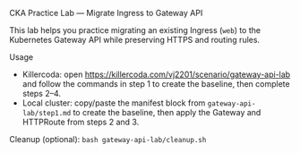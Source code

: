 CKA Practice Lab — Migrate Ingress to Gateway API

This lab helps you practice migrating an existing Ingress (`web`) to the Kubernetes Gateway API while preserving HTTPS and routing rules.

Usage
- Killercoda: open https://killercoda.com/vj2201/scenario/gateway-api-lab and follow the commands in step 1 to create the baseline, then complete steps 2–4.
- Local cluster: copy/paste the manifest block from `gateway-api-lab/step1.md` to create the baseline, then apply the Gateway and HTTPRoute from steps 2 and 3.

Cleanup (optional): `bash gateway-api-lab/cleanup.sh`
